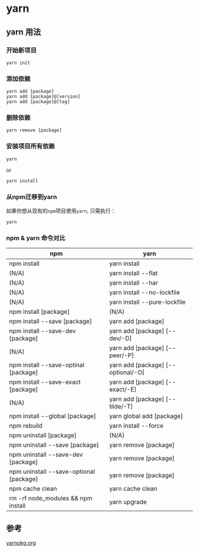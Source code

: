 # yarn

## yarn 用法

### 开始新项目

```shell
yarn init
```

### 添加依赖

```shell
yarn add [package]
yarn add [package]@[version]
yarn add [package]@[tag]
```

### 删除依赖

```shell
yarn remove [package]
```

### 安装项目所有依赖

```
yarn
```
 or
  
 ```shell
 yarn install
 ```

### 从npm迁移到yarn

如果你想从现有的`npm`项目使用`yarn`, 只需执行：

```shell
yarn
```

### npm & yarn 命令对比

npm                                                    |                        yarn
--------------------------------|-----------------------------------
npm install			                           | 			yarn install
(N/A)				                           | 		yarn install --flat
(N/A)				                           | 		yarn install --har
(N/A)				                           |    	yarn install --no-lockfile
(N/A)					                     | 		yarn install --pure-lockfile
npm install [package]                           |  	     (N/A)
npm install --save [package]                |      yarn add [package]  
npm install --save-dev [package]         |     yarn add [package] [--dev/-D]
(N/A)				                           |      yarn add [package] [--peer/-P]
npm install --save-optinal [package]     |      yarn add [package] [--optional/-O]
npm install --save-exact [package]       |      yarn add [package] [--exact/-E]
(N/A)				                           |    yarn add [package] [--tilde/-T]
npm install --global [package]              |     yarn global add [package]
npm rebuild                                        |    yarn install --force
npm uninstall [package]                       |    (N/A) 
npm uninstall --save [package]            |    yarn remove [package]
npm uninstall --save-dev [package]     |    yarn remove [package]
npm uninstall --save-optional [package]  |  yarn remove [package]
npm cache clean                                  |    yarn cache clean
rm -rf node_modules && npm install     |      yarn upgrade

## 参考

[yarnpkg.org](https://yarnpkg.com/en/docs/cli/)

